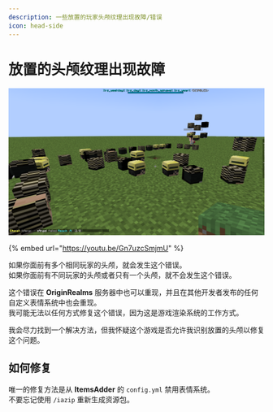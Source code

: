 ```yaml
---
description: 一些放置的玩家头颅纹理出现故障/错误
icon: head-side
---
```


# 放置的头颅纹理出现故障

![](<../.gitbook/assets/image (51) (2) (2).png>)

{% embed url="https://youtu.be/Gn7uzcSmjmU" %}

如果你面前有多个相同玩家的头颅，就会发生这个错误。\
如果你面前有不同玩家的头颅或者只有一个头颅，就不会发生这个错误。

这个错误在 **OriginRealms** 服务器中也可以重现，并且在其他开发者发布的任何自定义表情系统中也会重现。\
我可能无法以任何方式修复这个错误，因为这是游戏渲染系统的工作方式。

我会尽力找到一个解决方法，但我怀疑这个游戏是否允许我识别放置的头颅以修复这个问题。

## 如何修复

唯一的修复方法是从 **ItemsAdder** 的 `config.yml` 禁用表情系统。\
不要忘记使用 `/iazip` 重新生成资源包。
